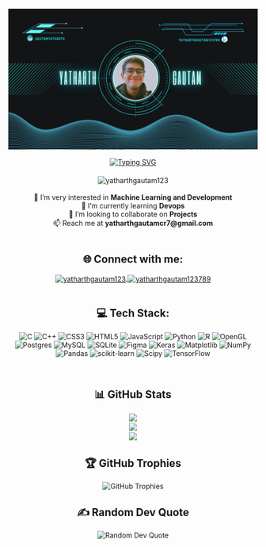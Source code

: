 ![Banner](https://github.com/yatharthgautam123/yatharthgautam123/blob/main/Neon%20Modern%20Futuristic%20Simple%20Gaming%20YouTube%20Banner%20.jpg?raw=true)

<div align="center" style="margin-bottom: 20px;">
  <a href="https://git.io/typing-svg"><img src="https://readme-typing-svg.herokuapp.com?font=Fira+Code&duration=3000&pause=200&color=0600F7&center=true&vCenter=true&random=false&width=435&lines=Hey%2C+I'm+Yatharth.;A+student+and+an+aspiring+learner." alt="Typing SVG" /></a>
</div>

<div align="center" style="margin-top: 20px;">
  <img src="https://komarev.com/ghpvc/?username=yatharthgautam123&label=Profile%20views&color=0e75b6&style=flat" alt="yatharthgautam123"/> 
</div>

<br>

<div align="center">
    🔭 I’m very interested in <b>Machine Learning and Development</b>
    <br>
    🌱 I’m currently learning <b>Devops</b>
    <br>
    👯 I’m looking to collaborate on <b>Projects</b>
    <br>
    📫 Reach me at <b>yatharthgautamcr7@gmail.com</b>

</div>

<br>

<h2 align="center">🌐 Connect with me:</h2>
<div align="center">
  <a href="https://www.linkedin.com/in/gautamyatharth" target="blank">
    <img align="center" src="https://raw.githubusercontent.com/rahuldkjain/github-profile-readme-generator/master/src/images/icons/Social/linked-in-alt.svg" alt="yatharthgautam123" height="30" width="40" />
  </a>
  <a href="https://kaggle.com/yatharthgautam123789" target="blank">
    <img align="center" src="https://raw.githubusercontent.com/rahuldkjain/github-profile-readme-generator/master/src/images/icons/Social/kaggle.svg" alt="yatharthgautam123789" height="30" width="40" />
  </a>
</div>

<br>

<h2 align="center">💻 Tech Stack:</h2>
<div align="center">

![C](https://img.shields.io/badge/c-%2300599C.svg?style=for-the-badge&logo=c&logoColor=white) 
![C++](https://img.shields.io/badge/c++-%2300599C.svg?style=for-the-badge&logo=c%2B%2B&logoColor=white) 
![CSS3](https://img.shields.io/badge/css3-%231572B6.svg?style=for-the-badge&logo=css3&logoColor=white) 
![HTML5](https://img.shields.io/badge/html5-%23E34F26.svg?style=for-the-badge&logo=html5&logoColor=white) 
![JavaScript](https://img.shields.io/badge/javascript-%23323330.svg?style=for-the-badge&logo=javascript&logoColor=%23F7DF1E) 
![Python](https://img.shields.io/badge/python-3670A0?style=for-the-badge&logo=python&logoColor=ffdd54) 
![R](https://img.shields.io/badge/r-%23276DC3.svg?style=for-the-badge&logo=r&logoColor=white) 
![OpenGL](https://img.shields.io/badge/OpenGL-%23FFFFFF.svg?style=for-the-badge&logo=opengl) 
![Postgres](https://img.shields.io/badge/postgres-%23316192.svg?style=for-the-badge&logo=postgresql&logoColor=white) 
![MySQL](https://img.shields.io/badge/mysql-4479A1.svg?style=for-the-badge&logo=mysql&logoColor=white) 
![SQLite](https://img.shields.io/badge/sqlite-%2307405e.svg?style=for-the-badge&logo=sqlite&logoColor=white) 
![Figma](https://img.shields.io/badge/figma-%23F24E1E.svg?style=for-the-badge&logo=figma&logoColor=white) 
![Keras](https://img.shields.io/badge/Keras-%23D00000.svg?style=for-the-badge&logo=Keras&logoColor=white) 
![Matplotlib](https://img.shields.io/badge/Matplotlib-%23ffffff.svg?style=for-the-badge&logo=Matplotlib&logoColor=black) 
![NumPy](https://img.shields.io/badge/numpy-%23013243.svg?style=for-the-badge&logo=numpy&logoColor=white) 
![Pandas](https://img.shields.io/badge/pandas-%23150458.svg?style=for-the-badge&logo=pandas&logoColor=white) 
![scikit-learn](https://img.shields.io/badge/scikit--learn-%23F7931E.svg?style=for-the-badge&logo=scikit-learn&logoColor=white)
![Scipy](https://img.shields.io/badge/SciPy-%230C55A5.svg?style=for-the-badge&logo=scipy&logoColor=%white) 
![TensorFlow](https://img.shields.io/badge/TensorFlow-%23FF6F00.svg?style=for-the-badge&logo=TensorFlow&logoColor=white)

</div>
<br>

<h2 align="center">📊 GitHub Stats</h2>
<div align="center">
  <img src="https://github-readme-stats.vercel.app/api?username=yatharthgautam123&theme=dark&hide_border=true&include_all_commits=true&count_private=true"/><br/>
  <img src="https://github-readme-streak-stats.herokuapp.com/?user=yatharthgautam123&theme=dark&hide_border=true"/><br/>
  <img src="https://github-readme-stats.vercel.app/api/top-langs/?username=yatharthgautam123&theme=dark&hide_border=true&include_all_commits=true&count_private=true&layout=compact"/>
</div>

<h2 align="center">🏆 GitHub Trophies</h2>
<div align="center">
  <img src="https://github-profile-trophy.vercel.app/?username=yatharthgautam123&theme=onedark&no-frame=true&no-bg=true&margin-w=4" alt="GitHub Trophies">
</div>

<h2 align="center">✍️ Random Dev Quote</h2>
<div align="center">
  <img src="https://quotes-github-readme.vercel.app/api?type=horizontal&theme=dark" alt="Random Dev Quote">
</div>
